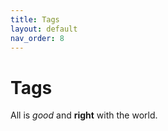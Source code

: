 ```yaml
---
title: Tags
layout: default
nav_order: 8
---
```


# Tags

All is *good* and **right** with the world.
